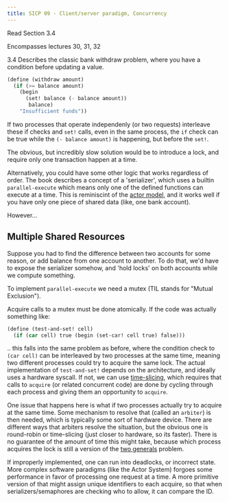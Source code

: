 ```yaml
---
title: SICP 09 - Client/server paradigm, Concurrency
---
```


Read Section 3.4

Encompasses lectures 30, 31, 32

3.4 Describes the classic bank withdraw problem, where you have a condition before updating a value.

```lisp
(define (withdraw amount)
  (if (>= balance amount)
    (begin
      (set! balance (- balance amount))
       balance)
    "Insufficient funds"))
```

If two processes that operate independenly (or two requests) interleave these if checks and `set!` calls, even in the same process, the `if` check can be true while the `(- balance amount)` is happening, but before the `set!`.

The obvious, but incredibly slow solution would be to introduce a lock, and require only one transaction happen at a time.

Alternatively, you could have some other logic that works regardless of order. The book describes a concept of a 'serializer', which uses a builtin `parallel-execute` which means only one of the defined functions can execute at a time. This is reminiscint of the [actor model](https://en.wikipedia.org/wiki/Actor_model), and it works well if you have only one piece of shared data (like, one bank account).

However...

## Multiple Shared Resources

Suppose you had to find the difference between two accounts for some reason, or add balance from one account to another. To do that, we'd have to expose the serializer somehow, and 'hold locks' on both accounts while we compute something.

To implement `parallel-execute` we need a mutex (TIL stands for "Mutual Exclusion").

Acquire calls to a mutex must be done atomically. If the code was actually something like:

```lisp
(define (test-and-set! cell)
  (if (car cell) true (begin (set-car! cell true) false)))
```

.. this falls into the same problem as before, where the condition check to `(car cell)` can be interleaved by two processes at the same time, meaning two different processes could try to acquire the same lock. The actual implementation of `test-and-set!` depends on the architecture, and ideally uses a hardware syscall. If not, we can use [time-slicing](https://oneapi-src.github.io/oneTBB/main/tbb_userguide/appendix_A.html), which requires that calls to `acquire` (or related concurrent code) are done by cycling through each process and giving them an opportunity to `acquire`.

One issue that happens here is what if two processes actually try to acquire at the same time. Some mechanism to resolve that (called an `arbiter`) is then needed, which is typically some sort of hardware device. There are different ways that arbiters resolve the situation, but the obvious one is round-robin or time-slicing (just closer to hardware, so its faster). There is no guarantee of the amount of time this might take, because which process acquires the lock is still a version of the [two generals](https://en.wikipedia.org/wiki/Two_Generals%27_Problem) problem.

If improperly implemented, one can run into deadlocks, or incorrect state. More complex software paradigms (like the Actor System) forgoes some performance in favor of processing one request at a time. A more primitive version of that might assign unique identifiers to each acquire, so that when serializers/semaphores are checking who to allow, it can compare the ID.
